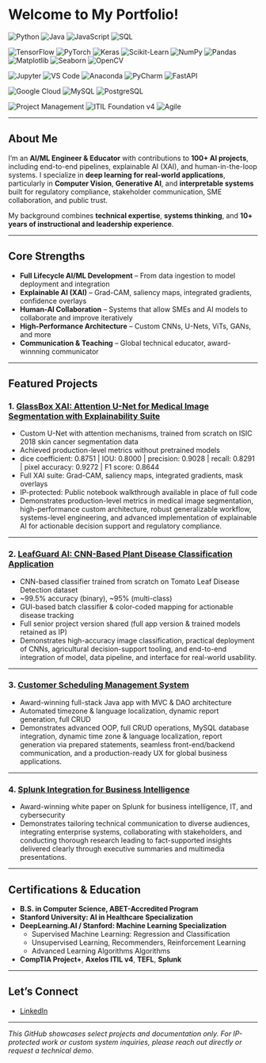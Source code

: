 # Welcome to My Portfolio!

<!-- Programming Languages & Tools -->
![Python](https://img.shields.io/badge/Python-3776AB?style=for-the-badge&logo=python&logoColor=white)
![Java](https://img.shields.io/badge/Java-007396?style=for-the-badge&logo=java&logoColor=white)
![JavaScript](https://img.shields.io/badge/JavaScript-F7DF1E?style=for-the-badge&logo=javascript&logoColor=black)
![SQL](https://img.shields.io/badge/SQL-4479A1?style=for-the-badge&logo=mysql&logoColor=white)

<!-- ML Frameworks & Libraries -->
![TensorFlow](https://img.shields.io/badge/TensorFlow-FF6F00?style=for-the-badge&logo=tensorflow&logoColor=white)
![PyTorch](https://img.shields.io/badge/PyTorch-EE4C2C?style=for-the-badge&logo=pytorch&logoColor=white)
![Keras](https://img.shields.io/badge/Keras-D00000?style=for-the-badge&logo=keras&logoColor=white)
![Scikit-Learn](https://img.shields.io/badge/Scikit--Learn-F7931E?style=for-the-badge&logo=scikitlearn&logoColor=white)
![NumPy](https://img.shields.io/badge/NumPy-013243?style=for-the-badge&logo=numpy&logoColor=white)
![Pandas](https://img.shields.io/badge/Pandas-150458?style=for-the-badge&logo=pandas&logoColor=white)
![Matplotlib](https://img.shields.io/badge/Matplotlib-11557C?style=for-the-badge&logo=matplotlib&logoColor=white)
![Seaborn](https://img.shields.io/badge/Seaborn-4C72B0?style=for-the-badge&logo=python&logoColor=white)
![OpenCV](https://img.shields.io/badge/OpenCV-5C3EE8?style=for-the-badge&logo=opencv&logoColor=white)

<!-- Development Tools & Platforms -->
![Jupyter](https://img.shields.io/badge/Jupyter-F37626?style=for-the-badge&logo=jupyter&logoColor=white)
![VS Code](https://img.shields.io/badge/VS_Code-007ACC?style=for-the-badge&logo=visual-studio-code&logoColor=white)
![Anaconda](https://img.shields.io/badge/Anaconda-44A833?style=for-the-badge&logo=anaconda&logoColor=white)
![PyCharm](https://img.shields.io/badge/PyCharm-000000?style=for-the-badge&logo=pycharm&logoColor=green)
![FastAPI](https://img.shields.io/badge/FastAPI-009688?style=for-the-badge&logo=fastapi&logoColor=white)

<!-- Cloud / DB Platforms -->
![Google Cloud](https://img.shields.io/badge/Google_Cloud-4285F4?style=for-the-badge&logo=googlecloud&logoColor=white)
![MySQL](https://img.shields.io/badge/MySQL-4479A1?style=for-the-badge&logo=mysql&logoColor=white)
![PostgreSQL](https://img.shields.io/badge/PostgreSQL-336791?style=for-the-badge&logo=postgresql&logoColor=white)

<!-- Soft Skills / Certifications -->
![Project Management](https://img.shields.io/badge/Project_Management-F2A900?style=for-the-badge&logo=atlassian&logoColor=white)
![ITIL Foundation v4](https://img.shields.io/badge/ITIL_Foundation_v4-0096D6?style=for-the-badge&logo=axelos&logoColor=white)
![Agile](https://img.shields.io/badge/Agile-0052CC?style=for-the-badge&logo=agile&logoColor=white)

---

## About Me

I’m an **AI/ML Engineer & Educator** with contributions to **100+ AI projects**, including end-to-end pipelines, explainable AI (XAI), and human-in-the-loop systems. I specialize in **deep learning for real-world applications**, particularly in **Computer Vision**, **Generative AI**, and **interpretable systems** built for regulatory compliance, stakeholder communication, SME collaboration, and public trust. 

My background combines **technical expertise**, **systems thinking**, and **10+ years of instructional and leadership experience**. 

---

## Core Strengths

- **Full Lifecycle AI/ML Development** – From data ingestion to model deployment and integration
- **Explainable AI (XAI)** – Grad-CAM, saliency maps, integrated gradients, confidence overlays
- **Human-AI Collaboration** – Systems that allow SMEs and AI models to collaborate and improve iteratively
- **High-Performance Architecture** – Custom CNNs, U-Nets, ViTs, GANs, and more
- **Communication & Teaching** – Global technical educator, award-winnning communicator

---

## Featured Projects

### 1. [GlassBox XAI: Attention U-Net for Medical Image Segmentation with Explainability Suite](link-to-project-or-summary)

- Custom U-Net with attention mechanisms, trained from scratch on ISIC 2018 skin cancer segmentation data
- Achieved production-level metrics without pretrained models
- dice coefficient: 0.8751 | IOU: 0.8000 | precision: 0.9028 | recall: 0.8291 | pixel accuracy: 0.9272 | F1 score: 0.8644
- Full XAI suite: Grad-CAM, saliency maps, integrated gradients, mask overlays
- IP-protected: Public notebook walkthrough available in place of full code
- Demonstrates production-level metrics in medical image segmentation, high-performance custom architecture, robust generalizable workflow, systems-level engineering, and advanced implementation of explainable AI for actionable decision support and regulatory compliance. 

---

### 2. [LeafGuard AI: CNN-Based Plant Disease Classification Application](link-to-senior-project)

- CNN-based classifier trained from scratch on Tomato Leaf Disease Detection dataset
- ~99.5% accuracy (binary), ~95% (multi-class)
- GUI-based batch classifier & color-coded mapping for actionable disease tracking
- Full senior project version shared (full app version & trained models retained as IP)
- Demonstrates high-accuracy image classification, practical deployment of CNNs, agricultural decision-support tooling, and end-to-end integration of model, data pipeline, and interface for real-world usability.

---

### 3. [Customer Scheduling Management System](link-to-repo)

- Award-winning full-stack Java app with MVC & DAO architecture
- Automated timezone & language localization, dynamic report generation, full CRUD
- Demonstrates advanced OOP, full CRUD operations, MySQL database integration, dynamic time zone & language localization, report generation via prepared statements, seamless front-end/backend communication, and a production-ready UX for global business applications.

---

### 4. [Splunk Integration for Business Intelligence](link-to-repo)

- Award-winning white paper on Splunk for business intelligence, IT, and cybersecurity
- Demonstrates tailoring technical communication to diverse audiences, integrating enterprise systems, collaborating with stakeholders, and conducting thorough research leading to fact-supported insights delivered clearly through executive summaries and multimedia presentations.

---

## Certifications & Education

- **B.S. in Computer Science, ABET-Accredited Program** 
- **Stanford University: AI in Healthcare Specialization** 
- **DeepLearning.AI / Stanford: Machine Learning Specialization** 
  - Supervised Machine Learning: Regression and Classification
  - Unsupervised Learning, Recommenders, Reinforcement Learning
  - Advanced Learning Algorithms Algorithms
- **CompTIA Project+**, **Axelos ITIL v4**, **TEFL**, **Splunk**

---

## Let’s Connect

- [LinkedIn](https://www.linkedin.com/in/jeffrey-lynch-350930348)

---

_This GitHub showcases select projects and documentation only. For IP-protected work or custom system inquiries, please reach out directly or request a technical demo._
